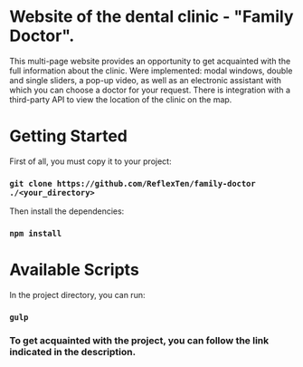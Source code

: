 # Website of the dental clinic - "Family Doctor".

This multi-page website provides an opportunity to get acquainted with the full information about the clinic. Were implemented: modal windows, double and single sliders, a pop-up video, as well as an electronic assistant with which you can choose a doctor for your request. There is integration with a third-party API to view the location of the clinic on the map.

# Getting Started

First of all, you must copy it to your project:

### `git clone https://github.com/ReflexTen/family-doctor ./<your_directory>`

Then install the dependencies:

### `npm install`

# Available Scripts

In the project directory, you can run:

### `gulp`

### To get acquainted with the project, you can follow the link indicated in the description.
